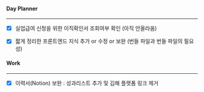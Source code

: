 
#### Day Planner
---
- [x] 실업급여 신청을 위한 이직확인서 조회여부 확인 (아직 안올라옴)
- [x] 짧게 정리한 프론트엔드 지식 추가 or 수정 or 보완 (번들 파일과 번들 파일의 필요성)


#### Work
---
- [x] 이력서(Notion) 보완 : 성과리스트 추가 및 김해 플랫폼 링크 제거
